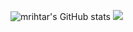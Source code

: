 ![mrihtar's GitHub stats](https://github-readme-stats.vercel.app/api?username=mrihtar&count_private=true&show_icons=true&hide=contribs,issues)
<a href="https://github.com/mrihtar"><img src="https://github-readme-stats.vercel.app/api/top-langs/?username=mrihtar&langs_count=4&layout=compact&hide=css,html,scss" /></a>

<!--
**mrihtar/mrihtar** is a ✨ _special_ ✨ repository because its `README.md` (this file) appears on your GitHub profile.

Here are some ideas to get you started:

- 🔭 I’m currently working on ...
- 🌱 I’m currently learning ...
- 👯 I’m looking to collaborate on ...
- 🤔 I’m looking for help with ...
- 💬 Ask me about ...
- 📫 How to reach me: ...
- 😄 Pronouns: ...
- ⚡ Fun fact: ...
-->

